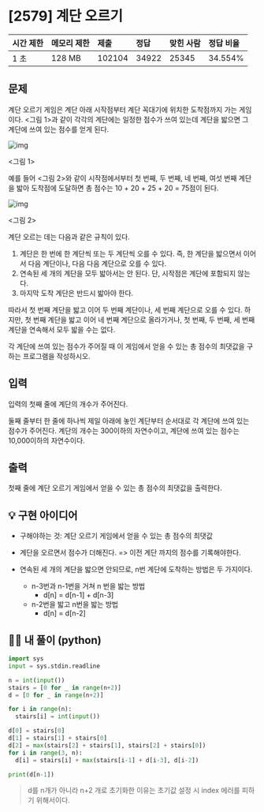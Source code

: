 # [2579] 계단 오르기

| 시간 제한 | 메모리 제한 | 제출   | 정답  | 맞힌 사람 | 정답 비율 |
| :-------- | :---------- | :----- | :---- | :-------- | :-------- |
| 1 초      | 128 MB      | 102104 | 34922 | 25345     | 34.554%   |

## 문제

계단 오르기 게임은 계단 아래 시작점부터 계단 꼭대기에 위치한 도착점까지 가는 게임이다. <그림 1>과 같이 각각의 계단에는 일정한 점수가 쓰여 있는데 계단을 밟으면 그 계단에 쓰여 있는 점수를 얻게 된다.

![img](https://upload.acmicpc.net/7177ea45-aa8d-4724-b256-7b84832c9b97/-/preview/)

<그림 1>

예를 들어 <그림 2>와 같이 시작점에서부터 첫 번째, 두 번째, 네 번째, 여섯 번째 계단을 밟아 도착점에 도달하면 총 점수는 10 + 20 + 25 + 20 = 75점이 된다.

![img](https://upload.acmicpc.net/f00b6121-1c25-492e-9bc0-d96377c586b0/-/preview/)

<그림 2>

계단 오르는 데는 다음과 같은 규칙이 있다.

1. 계단은 한 번에 한 계단씩 또는 두 계단씩 오를 수 있다. 즉, 한 계단을 밟으면서 이어서 다음 계단이나, 다음 다음 계단으로 오를 수 있다.
2. 연속된 세 개의 계단을 모두 밟아서는 안 된다. 단, 시작점은 계단에 포함되지 않는다.
3. 마지막 도착 계단은 반드시 밟아야 한다.

따라서 첫 번째 계단을 밟고 이어 두 번째 계단이나, 세 번째 계단으로 오를 수 있다. 하지만, 첫 번째 계단을 밟고 이어 네 번째 계단으로 올라가거나, 첫 번째, 두 번째, 세 번째 계단을 연속해서 모두 밟을 수는 없다.

각 계단에 쓰여 있는 점수가 주어질 때 이 게임에서 얻을 수 있는 총 점수의 최댓값을 구하는 프로그램을 작성하시오.

## 입력

입력의 첫째 줄에 계단의 개수가 주어진다.

둘째 줄부터 한 줄에 하나씩 제일 아래에 놓인 계단부터 순서대로 각 계단에 쓰여 있는 점수가 주어진다. 계단의 개수는 300이하의 자연수이고, 계단에 쓰여 있는 점수는 10,000이하의 자연수이다.

## 출력

첫째 줄에 계단 오르기 게임에서 얻을 수 있는 총 점수의 최댓값을 출력한다.





## 💡 구현 아이디어

- 구해야하는 것:  계단 오르기 게임에서 얻을 수 있는 총 점수의 최댓값

- 계단을 오르면서 점수가 더해진다. => 이전 계단 까지의 점수를 기록해야한다.

- 연속된 세 개의 계단을 밟으면 안되므로, n번 계단에 도착하는 방법은 두 가지이다.

  - n-3번과 n-1번을 거쳐 n 번을 밟는 방법
    - d[n] = d[n-1] + d[n-3]
  - n-2번을 밟고 n번을 밟는 방법
    - d[n] = d[n-2]

  



## 🙆‍♀️ 내 풀이 (python)

```python
import sys
input = sys.stdin.readline

n = int(input())
stairs = [0 for _ in range(n+2)]
d = [0 for _ in range(n+2)]

for i in range(n):
  stairs[i] = int(input())

d[0] = stairs[0]
d[1] = stairs[1] + stairs[0]
d[2] = max(stairs[2] + stairs[1], stairs[2] + stairs[0]) 
for i in range(3, n):
  d[i] = stairs[i] + max(stairs[i-1] + d[i-3], d[i-2])

print(d[n-1])
```

> d를 n개가 아니라 n+2 개로 초기화한 이유는 초기값 설정 시 index 에러를 피하기 위해서이다.


